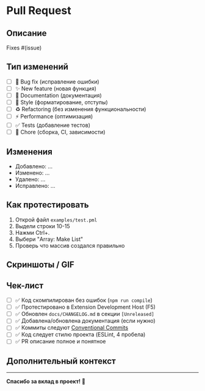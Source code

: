 # Pull Request

## Описание

<!-- Кратко опиши что изменено и зачем -->

Fixes #(issue)

## Тип изменений

- [ ] 🐛 Bug fix (исправление ошибки)
- [ ] ✨ New feature (новая функция)
- [ ] 📝 Documentation (документация)
- [ ] 🎨 Style (форматирование, отступы)
- [ ] ♻️ Refactoring (без изменения функциональности)
- [ ] ⚡ Performance (оптимизация)
- [ ] ✅ Tests (добавление тестов)
- [ ] 🔧 Chore (сборка, CI, зависимости)

## Изменения

<!-- Детально опиши что изменено -->

- Добавлено: ...
- Изменено: ...
- Удалено: ...
- Исправлено: ...

## Как протестировать

<!-- Как проверить что изменения работают? -->

1. Открой файл `examples/test.pml`
2. Выдели строки 10-15
3. Нажми Ctrl+.
4. Выбери "Array: Make List"
5. Проверь что массив создался правильно

## Скриншоты / GIF

<!-- Если есть визуальные изменения, добавь скриншоты или GIF -->

## Чек-лист

- [ ] ✅ Код скомпилирован без ошибок (`npm run compile`)
- [ ] ✅ Протестировано в Extension Development Host (F5)
- [ ] ✅ Обновлен `docs/CHANGELOG.md` в секции `[Unreleased]`
- [ ] ✅ Добавлена/обновлена документация (если нужно)
- [ ] ✅ Коммиты следуют [Conventional Commits](https://www.conventionalcommits.org/)
- [ ] ✅ Код следует стилю проекта (ESLint, 4 пробела)
- [ ] ✅ PR описание полное и понятное

## Дополнительный контекст

<!-- Любая дополнительная информация -->

---

**Спасибо за вклад в проект! 🚀**

